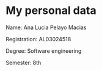 # My personal data

<p>Name: Ana Lucia Pelayo Macias <p>

<p>Registration: AL03024518 <p>

<p>Degree: Software engineering<p>

<p>Semester: 8th <p>
